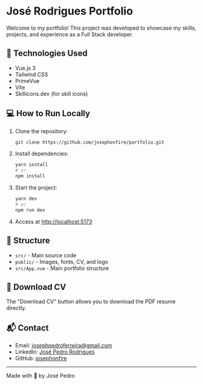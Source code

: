 # José Rodrigues Portfolio

Welcome to my portfolio! This project was developed to showcase my skills, projects, and experience as a Full Stack developer.

## 🚀 Technologies Used
- Vue.js 3
- Tailwind CSS
- PrimeVue
- Vite
- Skillicons.dev (for skill icons)

## 💻 How to Run Locally
1. Clone the repository:
   ```bash
   git clone https://github.com/josephonfire/portfolio.git
   ```
2. Install dependencies:
   ```bash
   yarn install
   # or
   npm install
   ```
3. Start the project:
   ```bash
   yarn dev
   # or
   npm run dev
   ```
4. Access at [http://localhost:5173](http://localhost:5173)

## 📁 Structure
- `src/` - Main source code
- `public/` - Images, fonts, CV, and logo
- `src/App.vue` - Main portfolio structure

## 📄 Download CV
The "Download CV" button allows you to download the PDF resume directly.

## 📬 Contact
- Email: josephpedroferreira@gmail.com
- LinkedIn: [José Pedro Rodrigues](https://www.linkedin.com/in/jos%C3%A9-pedro-rodrigues-150483365/)
- GitHub: [josephonfire](https://github.com/josephonfire)

---

Made with 💜 by José Pedro
